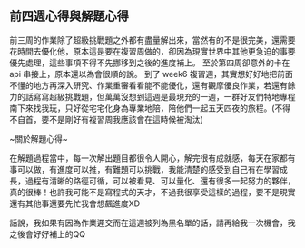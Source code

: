 ## 前四週心得與解題心得

前三周的作業除了超級挑戰題之外都有盡量解出來，當然有的不是很完美，還需要花時間去優化他，原本這是要在複習周做的，卻因為現實世界中其他更急迫的事要優先處理，這些事項不得不先挪移到之後的進度補上。
至於第四周卻意外的卡在 api 串接上，原本還以為會很順的說。
到了 week6 複習週，其實想好好地把前面不懂的地方再深入研究、作業重審看看能不能優化，還有觀摩優良作業，若還有餘力的話寫寫超級挑戰題，但萬萬沒想到這週是最現充的一週，一群好友們特地專程南下來找我玩，只好從宅宅化身為專業地陪，陪他們一起五天四夜的旅程。(不得不自首，要不是剛好有複習周我應該會在這時候被淘汰)

~關於解題心得~

在解題過程當中，每一次解出題目都很令人開心，解完很有成就感，每天在家都有事可以做，有進度可以推，有難題可以挑戰，我能清楚的感受到自己有在學習成長，過程有清晰的路徑可循，可以被看見、可以量化、還有很多一起努力的夥伴，真的很棒！也許我可能不是寫程式的天才，不過我很享受這樣的過程，要不是現實還有其他事還要先忙我會想飆進度XD

話說，我如果有因為作業遲交而在這週被列為黑名單的話，請再給我一次機會，我之後會好好補上的QQ

